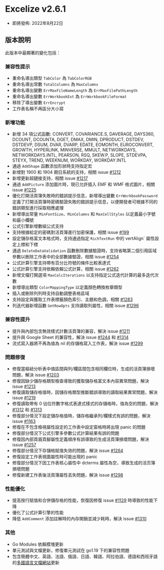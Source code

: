 # Excelize v2.6.1

* 即將發佈: 2022年8月22日

## 版本說明

此版本中最顯著的變化包括：

### 兼容性提示

* 重命名導出類型 `TabColor` 為 `TabColorRGB`
* 重命名導出常數 `TotalColumns` 為 `MaxColumns`
* 重命名導出變數 `ErrMaxFileNameLength` 為 `ErrMaxFilePathLength`
* 重命名導出變數 `ErrWorkbookExt` 為 `ErrWorkbookFileFormat`
* 移除了導出變數 `ErrEncrypt`
* 工作表名稱不再區分大小寫

### 新增功能

* 新增 34 項公式函數: CONVERT, COVARIANCE.S, DAVERAGE, DAYS360, DCOUNT, DCOUNTA, DGET, DMAX, DMIN, DPRODUCT, DSTDEV, DSTDEVP, DSUM, DVAR, DVARP, EDATE, EOMONTH, EUROCONVERT, GROWTH, HYPERLINK, MINVERSE, MMULT, NETWORKDAYS, NETWORKDAYS.INTL, PEARSON, RSQ, SKEW.P, SLOPE, STDEVPA, STEYX, TREND, WEEKNUM, WORKDAY, WORKDAY.INTL
* 通過 `AddShape` 函數添加形狀時支持指定宏
* 新增對 1900 和 1904 期日系統的支持，相關 issue [#1212](https://github.com/xuri/excelize/issues/1212)
* 新增更新超鏈接支持，相關 issue [#1217](https://github.com/xuri/excelize/issues/1217)
* 通過 `AddPicture` 添加圖片時，現已允許插入 EMF 和 WMF 格式圖片，相關 issue [#1225](https://github.com/xuri/excelize/issues/1225)
* 優化打開活頁簿失敗時的錯誤提示信息，新增導出變數 `ErrWorkbookPassword` 定義了打開活頁簿時密碼驗證失敗的錯誤提示信息，以便開發者可根據不同的錯誤類型進行採取相應處理
* 新增導出常量 `MinFontSize`、`MinColumns` 和 `MaxCellStyles` 以定義最小字號和最小欄號
* 公式引擎新增數組公式支持
* 支持根據給定的密碼對活頁簿進行加密保護，相關 issue [#199](https://github.com/xuri/excelize/issues/199)
* 設定儲存格富文本格式時，支持通過指定 `RichTextRun` 中的 vertAlign` 屬性設定上標和下標
* 通過 `DeleteDataValidation` 函數刪除數據驗證時，支持省略第二個引用區域參數以刪除工作表中的全部數據驗證，相關 issue [#1254](https://github.com/xuri/excelize/issues/1254)
* 公式計算引擎支持帶有百分比符號的條件比較表達式
* 公式計算引擎支持依賴依賴公式計算，相關 issue [#1262](https://github.com/xuri/excelize/issues/1262)
* 新增文檔打開選項 `MaxCalcIterations` 以支持指定公式迭代計算的最多迭代次數
* 新增導出類型  `ColorMappingType` 以定義顏色轉換枚舉類型
* 插入或刪除列列時支持自動調整表格區域
* 支持設定與獲取工作表標籤顏色索引、主題和色調，相關 [#1283](https://github.com/xuri/excelize/issues/1283)
* 列迭代器新增函數 `GetRowOpts` 支持讀取列屬性，相關 issue [#1296](https://github.com/xuri/excelize/issues/1296)

### 兼容性提升

* 提升與內部包含無效樣式計數活頁簿的兼容，解決 issue [#1211](https://github.com/xuri/excelize/issues/1211)
* 提升與 Google Sheet 的兼容性，解決 issue [#1244](https://github.com/xuri/excelize/issues/1244) 和 [#1314](https://github.com/xuri/excelize/issues/1314)
* 流式寫入器將不再為值為 nil 的存儲格寫入工作表，解決 issue [#1299](https://github.com/xuri/excelize/issues/1299)

### 問題修復

* 修復當樞紐分析表中值區間與列/欄區間包含相同欄位時，生成的活頁簿損壞問題，解決 issue [#1203](https://github.com/xuri/excelize/issues/1203)
* 修復因缺少儲存格類型檢查導致的獲取儲存格富文本內容異常問題，解決 issue [#1213](https://github.com/xuri/excelize/issues/1213)
* 修復讀取儲存格值時，因儲存格類型推斷錯誤導致的讀取結果異常問題，解決 issue [#1219](https://github.com/xuri/excelize/issues/1219)
* 修復讀取帶有 0 佔位符數字格式表達式樣式的存儲格時，值為空的問題，解決 [#1312](https://github.com/xuri/excelize/issues/1312) 和 [#1313](https://github.com/xuri/excelize/issues/1313)
* 修復部分情況下設定儲存格值時，儲存格繼承列/欄樣式有誤的問題，解決 issue [#1163](https://github.com/xuri/excelize/issues/1163)
* 修復在不包含檢視屬性設定的工作表中設定窗格時將出現 panic 的問題
* 修復部分情況下公式引擎多參數公式計算結果有誤的問題
* 修復因內部頁眉頁腳屬性定義順序有誤導致的生成活頁簿損壞問題，解決 issue [#1257](https://github.com/xuri/excelize/issues/1257)
* 修復部分情況下存儲格賦值失效的問題，解決 issue [#1264](https://github.com/xuri/excelize/issues/1264)
* 修復設定工作表視圖屬性時可能出現的 panic
* 修復部分情況下因工作表核心屬性中 dcterms 屬性為空，導致生成的活页簿損壞問題
* 修復新建工作表後活頁簿屬性丟失問題，解決 issue [#1298](https://github.com/xuri/excelize/issues/1298)

### 性能優化

* 提高按行賦值和合併儲存格的性能，恢復因修復 issue [#1129](https://github.com/xuri/excelize/issues/1129) 時導致的性能下降
* 優化了公式計算引擎的性能
* 降低 `AddComment` 添加註解時的內存開銷並減少耗時，解決 issue [#1310](https://github.com/xuri/excelize/issues/1310)

### 其他

* Go Modules 依賴模塊更新
* 單元測試與文檔更新，修復單元測試在 go1.19 下的兼容性問題
* 包含簡體中文、英語、法語、俄語、日語、韓語、阿拉伯語、德語和西班牙語的[多國語言文檔網站](https://xuri.me/excelize)更新
